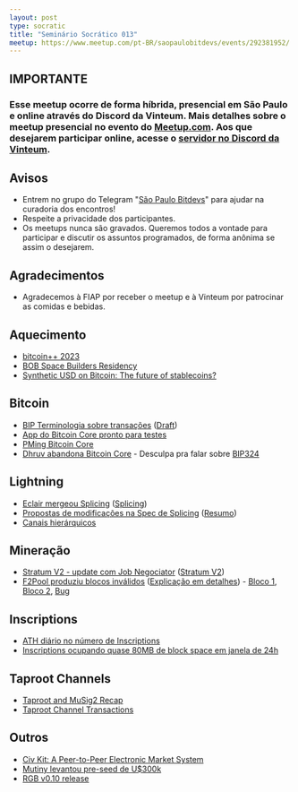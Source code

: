 ```yaml
---
layout: post
type: socratic
title: "Seminário Socrático 013"
meetup: https://www.meetup.com/pt-BR/saopaulobitdevs/events/292381952/
---
```


## IMPORTANTE   

### Esse meetup ocorre de forma híbrida, presencial em São Paulo e online através do Discord da Vinteum.  Mais detalhes sobre o meetup presencial no evento do [Meetup.com](https://www.meetup.com/pt-BR/saopaulobitdevs/events/292753434/). Aos que desejarem participar online, acesse o [servidor no Discord da Vinteum](https://discord.gg/BNxendcNUT).

## Avisos

- Entrem no grupo do Telegram "[São Paulo Bitdevs](https://t.me/joinchat/lHusQ1bV9fUyNDY5)" para ajudar na curadoria dos encontros!
- Respeite a privacidade dos participantes. 
- Os meetups nunca são gravados. Queremos todos a vontade para participar e discutir os assuntos programados, de forma anônima se assim o desejarem.

## Agradecimentos

- Agradecemos à FIAP por receber o meetup e à Vinteum por patrocinar as comidas e bebidas.

## Aquecimento

- [bitcoin++ 2023](https://btcplusplus.dev/talks)
- [BOB Space Builders Residency](https://twitter.com/BOBSpace_BKK/status/1635849327632584706)
- [Synthetic USD on Bitcoin: The future of stablecoins?](https://www.okx.com/learn/synthetic-dollars)


## Bitcoin

- [BIP Terminologia sobre transações](https://lists.linuxfoundation.org/pipermail/bitcoin-dev/2023-April/021550.html) ([Draft](https://github.com/Xekyo/bips/pull/1))
- [App do Bitcoin Core pronto para testes](https://bitcoincore.app/)
- [PMing Bitcoin Core](https://twitter.com/moneyball/status/1644007145753698305)
- [Dhruv abandona Bitcoin Core](https://twitter.com/dhruv/status/1648443886858309635) - Desculpa pra falar sobre [BIP324](https://bip324.com/)

## Lightning

- [Eclair mergeou Splicing](https://github.com/ACINQ/eclair/pull/2584) ([Splicing](https://bitcoinops.org/en/topics/splicing/))
- [Propostas de modificações na Spec de Splicing](https://lists.linuxfoundation.org/pipermail/lightning-dev/2023-March/003895.html) ([Resumo](https://bitcoinops.org/en/newsletters/2023/04/12/#splicing-specification-discussions))
- [Canais hierárquicos](https://lists.linuxfoundation.org/pipermail/lightning-dev/2023-March/003886.html)

## Mineração

- [Stratum V2 - update com Job Negociator](https://stratumprotocol.org/blog/stratumv2-jn-announcement/) ([Stratum V2](https://stratumprotocol.org/docs/))
- [F2Pool produziu blocos inválidos](https://twitter.com/provoost/status/1642157884552146945) ([Explicação em detalhes](https://bitcoin.stackexchange.com/questions/117837/how-many-sigops-are-in-the-invalid-block-783426/117838#117838)) - [Bloco 1](https://twitter.com/BitMEXResearch/status/1642151592609607685), [Bloco 2](https://twitter.com/0xB10C/status/1643871608401014785), [Bug](https://twitter.com/0xB10C/status/1645108555177947137)

## Inscriptions

- [ATH diário no número de Inscriptions](https://dune.com/dgtl_assets/bitcoin-ordinals-analysis)
- [Inscriptions ocupando quase 80MB de block space em janela de 24h](https://twitter.com/taproot_signal/status/1643010921810239492)

## Taproot Channels

- [Taproot and MuSig2 Recap](https://ellemouton.com/posts/taproot-prelims/)
- [Taproot Channel Transactions](https://ellemouton.com/posts/taproot-chan-txs/)

## Outros

- [Civ Kit: A Peer-to-Peer Electronic Market System](https://lists.linuxfoundation.org/pipermail/bitcoin-dev/2023-April/021556.html)
- [Mutiny levantou pre-seed de U$300k](https://blog.mutinywallet.com/introducing-mutiny/)
- [RGB v0.10 release](https://lists.linuxfoundation.org/pipermail/bitcoin-dev/2023-April/021554.html)